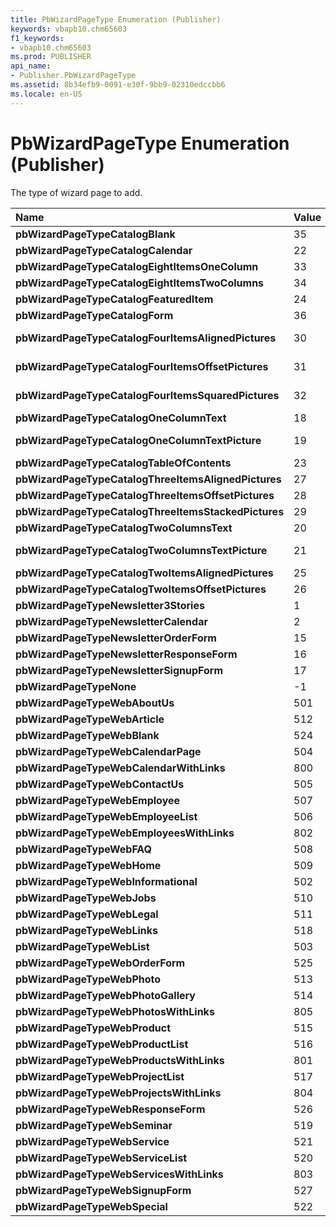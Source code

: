 ```yaml
---
title: PbWizardPageType Enumeration (Publisher)
keywords: vbapb10.chm65603
f1_keywords:
- vbapb10.chm65603
ms.prod: PUBLISHER
api_name:
- Publisher.PbWizardPageType
ms.assetid: 8b34efb9-0091-e30f-9bb9-02310edccbb6
ms.locale: en-US
---
```



# PbWizardPageType Enumeration (Publisher)

The type of wizard page to add.



|**Name**|**Value**|**Description**|
|:-----|:-----|:-----|
| **pbWizardPageTypeCatalogBlank**|35|CatalogBlank|
| **pbWizardPageTypeCatalogCalendar**|22|Calendar|
| **pbWizardPageTypeCatalogEightItemsOneColumn**|33|CatalogEightItemsOneColumn|
| **pbWizardPageTypeCatalogEightItemsTwoColumns**|34|CatalogEightItemsTwoColumns|
| **pbWizardPageTypeCatalogFeaturedItem**|24|CatalogFeaturedItem|
| **pbWizardPageTypeCatalogForm**|36|Catalog Form|
| **pbWizardPageTypeCatalogFourItemsAlignedPictures**|30|Catalog Four Items Aligned Pictures|
| **pbWizardPageTypeCatalogFourItemsOffsetPictures**|31|Catalog Four Items Offset Pictures|
| **pbWizardPageTypeCatalogFourItemsSquaredPictures**|32|Catalog Four Items Squared Pictures|
| **pbWizardPageTypeCatalogOneColumnText**|18|Catalog One Column Text|
| **pbWizardPageTypeCatalogOneColumnTextPicture**|19|Catalog One Column Text Picture|
| **pbWizardPageTypeCatalogTableOfContents**|23|Catalog Table of Contents|
| **pbWizardPageTypeCatalogThreeItemsAlignedPictures**|27|Three Items Aligned Pictures|
| **pbWizardPageTypeCatalogThreeItemsOffsetPictures**|28|Three Items Offset Pictures|
| **pbWizardPageTypeCatalogThreeItemsStackedPictures**|29|Three Items Stacked Pictures|
| **pbWizardPageTypeCatalogTwoColumnsText**|20|Catalog Two Columns Text|
| **pbWizardPageTypeCatalogTwoColumnsTextPicture**|21|Catalog Two Columns Text Picture|
| **pbWizardPageTypeCatalogTwoItemsAlignedPictures**|25|Two Items Aligned Pictures|
| **pbWizardPageTypeCatalogTwoItemsOffsetPictures**|26|Two Items Offset Pictures|
| **pbWizardPageTypeNewsletter3Stories**|1|Newsletter3 Stories|
| **pbWizardPageTypeNewsletterCalendar**|2|Newsletter Calendar|
| **pbWizardPageTypeNewsletterOrderForm**|15|Newsletter OrderForm|
| **pbWizardPageTypeNewsletterResponseForm**|16|Newsletter Response Form|
| **pbWizardPageTypeNewsletterSignupForm**|17|Newsletter Signup Form|
| **pbWizardPageTypeNone**|-1|None|
| **pbWizardPageTypeWebAboutUs**|501|Web About Us|
| **pbWizardPageTypeWebArticle**|512|Web Article|
| **pbWizardPageTypeWebBlank**|524|Web Blank|
| **pbWizardPageTypeWebCalendarPage**|504|Web Calendar Page|
| **pbWizardPageTypeWebCalendarWithLinks**|800|Web Calendar With Links|
| **pbWizardPageTypeWebContactUs**|505|Web Contact Us|
| **pbWizardPageTypeWebEmployee**|507|Web Employee|
| **pbWizardPageTypeWebEmployeeList**|506|Web Employee List|
| **pbWizardPageTypeWebEmployeesWithLinks**|802|Web Employees With Links|
| **pbWizardPageTypeWebFAQ**|508|Web FAQ|
| **pbWizardPageTypeWebHome**|509|Web Home|
| **pbWizardPageTypeWebInformational**|502|Web Informational|
| **pbWizardPageTypeWebJobs**|510|Web Jobs|
| **pbWizardPageTypeWebLegal**|511|Web Legal|
| **pbWizardPageTypeWebLinks**|518|Web Links|
| **pbWizardPageTypeWebList**|503|Web List|
| **pbWizardPageTypeWebOrderForm**|525|Web Order Form|
| **pbWizardPageTypeWebPhoto**|513|Web Photo|
| **pbWizardPageTypeWebPhotoGallery**|514|Web Photo Gallery|
| **pbWizardPageTypeWebPhotosWithLinks**|805|Web Photos With Links|
| **pbWizardPageTypeWebProduct**|515|Web Product|
| **pbWizardPageTypeWebProductList**|516|Web Product List|
| **pbWizardPageTypeWebProductsWithLinks**|801|Web Products With Links|
| **pbWizardPageTypeWebProjectList**|517|Web Project List|
| **pbWizardPageTypeWebProjectsWithLinks**|804|Web Projects With Links|
| **pbWizardPageTypeWebResponseForm**|526|Web Response Form|
| **pbWizardPageTypeWebSeminar**|519|Web Seminar|
| **pbWizardPageTypeWebService**|521|Web Service|
| **pbWizardPageTypeWebServiceList**|520|Web Service List|
| **pbWizardPageTypeWebServicesWithLinks**|803|Web Services With Links|
| **pbWizardPageTypeWebSignupForm**|527|Web Signup Form|
| **pbWizardPageTypeWebSpecial**|522|Web Special|

